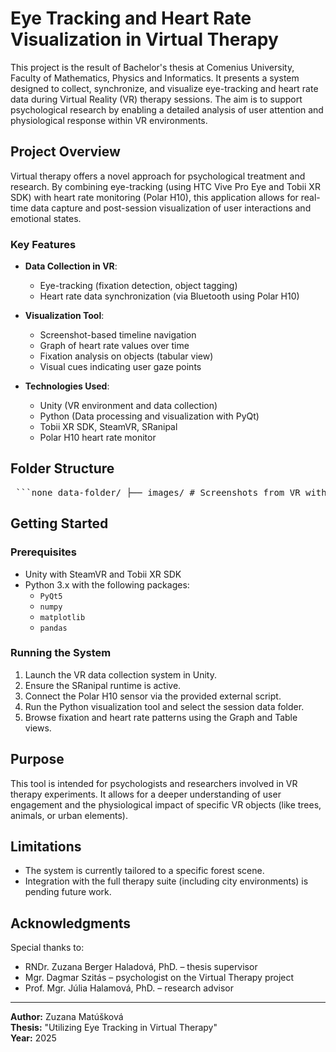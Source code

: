 # Eye Tracking and Heart Rate Visualization in Virtual Therapy

This project is the result of Bachelor's thesis at Comenius University, Faculty of Mathematics, Physics and Informatics. It presents a system designed to collect, synchronize, and visualize eye-tracking and heart rate data during Virtual Reality (VR) therapy sessions. The aim is to support psychological research by enabling a detailed analysis of user attention and physiological response within VR environments.

## Project Overview

Virtual therapy offers a novel approach for psychological treatment and research. By combining eye-tracking (using HTC Vive Pro Eye and Tobii XR SDK) with heart rate monitoring (Polar H10), this application allows for real-time data capture and post-session visualization of user interactions and emotional states.

### Key Features

- **Data Collection in VR**:
  - Eye-tracking (fixation detection, object tagging)
  - Heart rate data synchronization (via Bluetooth using Polar H10)

- **Visualization Tool**:
  - Screenshot-based timeline navigation
  - Graph of heart rate values over time
  - Fixation analysis on objects (tabular view)
  - Visual cues indicating user gaze points

- **Technologies Used**:
  - Unity (VR environment and data collection)
  - Python (Data processing and visualization with PyQt)
  - Tobii XR SDK, SteamVR, SRanipal
  - Polar H10 heart rate monitor

## Folder Structure
<pre> ```none data-folder/ ├── images/ # Screenshots from VR with gaze points ├── data.csv # Eye-tracking data (object, tag, start/end time) ├── hr_data.csv # Heart rate data (system time, elapsed time, BPM) ``` </pre>

## Getting Started

### Prerequisites

- Unity with SteamVR and Tobii XR SDK
- Python 3.x with the following packages:
  - `PyQt5`
  - `numpy`
  - `matplotlib`
  - `pandas`

### Running the System

1. Launch the VR data collection system in Unity.
2. Ensure the SRanipal runtime is active.
3. Connect the Polar H10 sensor via the provided external script.
4. Run the Python visualization tool and select the session data folder.
5. Browse fixation and heart rate patterns using the Graph and Table views.

## Purpose

This tool is intended for psychologists and researchers involved in VR therapy experiments. It allows for a deeper understanding of user engagement and the physiological impact of specific VR objects (like trees, animals, or urban elements).

## Limitations

- The system is currently tailored to a specific forest scene.
- Integration with the full therapy suite (including city environments) is pending future work.

## Acknowledgments

Special thanks to:
- RNDr. Zuzana Berger Haladová, PhD. – thesis supervisor
- Mgr. Dagmar Szitás – psychologist on the Virtual Therapy project
- Prof. Mgr. Júlia Halamová, PhD. – research advisor

---

**Author:** Zuzana Matúšková  
**Thesis:** "Utilizing Eye Tracking in Virtual Therapy"  
**Year:** 2025

